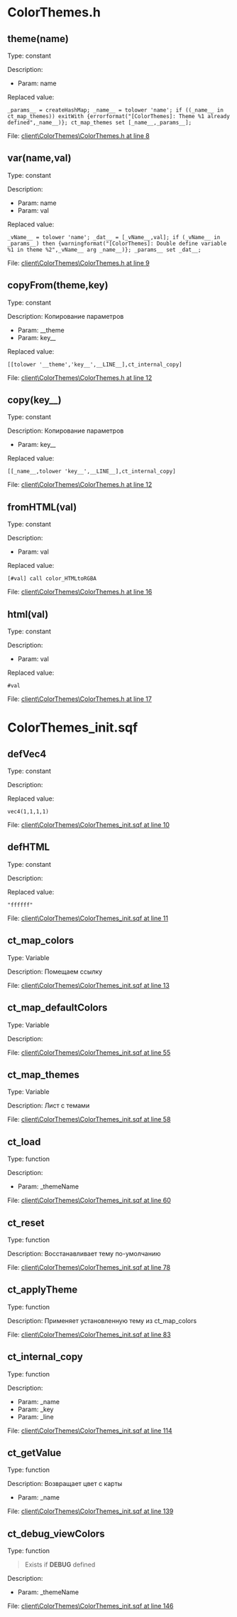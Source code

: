 # ColorThemes.h

## theme(name)

Type: constant

Description: 
- Param: name

Replaced value:
```sqf
_params__ = createHashMap; _name__ = tolower 'name'; if ((_name__ in ct_map_themes)) exitWith {errorformat("[ColorThemes]: Theme %1 already defined",_name__)}; ct_map_themes set [_name__,_params__];
```
File: [client\ColorThemes\ColorThemes.h at line 8](../../../Src/client/ColorThemes/ColorThemes.h#L8)
## var(name,val)

Type: constant

Description: 
- Param: name
- Param: val

Replaced value:
```sqf
_vName__ = tolower 'name'; _dat__ = [_vName__,val]; if (_vName__ in _params__) then {warningformat("[ColorThemes]: Double define variable %1 in theme %2",_vName__ arg _name__)}; _params__ set _dat__;
```
File: [client\ColorThemes\ColorThemes.h at line 9](../../../Src/client/ColorThemes/ColorThemes.h#L9)
## copyFrom(__theme,key__)

Type: constant

Description: Копирование параметров
- Param: __theme
- Param: key__

Replaced value:
```sqf
[[tolower '__theme','key__',__LINE__],ct_internal_copy]
```
File: [client\ColorThemes\ColorThemes.h at line 12](../../../Src/client/ColorThemes/ColorThemes.h#L12)
## copy(key__)

Type: constant

Description: Копирование параметров
- Param: key__

Replaced value:
```sqf
[[_name__,tolower 'key__',__LINE__],ct_internal_copy]
```
File: [client\ColorThemes\ColorThemes.h at line 12](../../../Src/client/ColorThemes/ColorThemes.h#L12)
## fromHTML(val)

Type: constant

Description: 
- Param: val

Replaced value:
```sqf
[#val] call color_HTMLtoRGBA
```
File: [client\ColorThemes\ColorThemes.h at line 16](../../../Src/client/ColorThemes/ColorThemes.h#L16)
## html(val)

Type: constant

Description: 
- Param: val

Replaced value:
```sqf
#val
```
File: [client\ColorThemes\ColorThemes.h at line 17](../../../Src/client/ColorThemes/ColorThemes.h#L17)
# ColorThemes_init.sqf

## defVec4

Type: constant

Description: 


Replaced value:
```sqf
vec4(1,1,1,1)
```
File: [client\ColorThemes\ColorThemes_init.sqf at line 10](../../../Src/client/ColorThemes/ColorThemes_init.sqf#L10)
## defHTML

Type: constant

Description: 


Replaced value:
```sqf
"ffffff"
```
File: [client\ColorThemes\ColorThemes_init.sqf at line 11](../../../Src/client/ColorThemes/ColorThemes_init.sqf#L11)
## ct_map_colors

Type: Variable

Description: Помещаем ссылку


File: [client\ColorThemes\ColorThemes_init.sqf at line 13](../../../Src/client/ColorThemes/ColorThemes_init.sqf#L13)
## ct_map_defaultColors

Type: Variable

Description: 


File: [client\ColorThemes\ColorThemes_init.sqf at line 55](../../../Src/client/ColorThemes/ColorThemes_init.sqf#L55)
## ct_map_themes

Type: Variable

Description: Лист с темами


File: [client\ColorThemes\ColorThemes_init.sqf at line 58](../../../Src/client/ColorThemes/ColorThemes_init.sqf#L58)
## ct_load

Type: function

Description: 
- Param: _themeName

File: [client\ColorThemes\ColorThemes_init.sqf at line 60](../../../Src/client/ColorThemes/ColorThemes_init.sqf#L60)
## ct_reset

Type: function

Description: Восстанавливает тему по-умолчанию


File: [client\ColorThemes\ColorThemes_init.sqf at line 78](../../../Src/client/ColorThemes/ColorThemes_init.sqf#L78)
## ct_applyTheme

Type: function

Description: Применяет установленную тему из ct_map_colors


File: [client\ColorThemes\ColorThemes_init.sqf at line 83](../../../Src/client/ColorThemes/ColorThemes_init.sqf#L83)
## ct_internal_copy

Type: function

Description: 
- Param: _name
- Param: _key
- Param: _line

File: [client\ColorThemes\ColorThemes_init.sqf at line 114](../../../Src/client/ColorThemes/ColorThemes_init.sqf#L114)
## ct_getValue

Type: function

Description: Возвращает цвет с карты
- Param: _name

File: [client\ColorThemes\ColorThemes_init.sqf at line 139](../../../Src/client/ColorThemes/ColorThemes_init.sqf#L139)
## ct_debug_viewColors

Type: function

> Exists if **DEBUG** defined

Description: 
- Param: _themeName

File: [client\ColorThemes\ColorThemes_init.sqf at line 146](../../../Src/client/ColorThemes/ColorThemes_init.sqf#L146)
